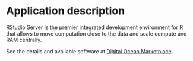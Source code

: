 # Application description

RStudio Server is the premier integrated development environment for R that allows to move computation close to the data and scale compute and RAM centrally.

See the details and available software at [Digital Ocean Marketplace](https://marketplace.digitalocean.com/apps/rstudio).
